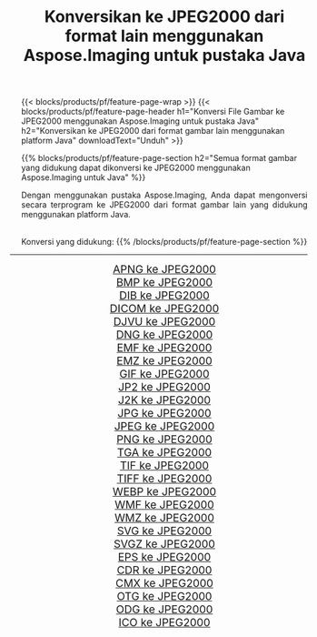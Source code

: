 ﻿---
title: Konversikan ke JPEG2000 dari format lain menggunakan Aspose.Imaging untuk pustaka Java 
weight: 3920
url: /id/java/conversion/to/jpeg2000 
lang: id
langdirlevel: 2
locales: zh-hans,ja,it,ru,de,es,fr,nl,id,lt,pl,pt,vi,tr,ko,zh-hant,ar,hi,th,sv,cs,uk,he
description: Menggunakan Aspose.Imaging Anda dapat mengonversi ke JPEG2000 dari format lain menggunakan Java
---

{{< blocks/products/pf/feature-page-wrap >}}
{{< blocks/products/pf/feature-page-header h1="Konversi File Gambar ke JPEG2000 menggunakan Aspose.Imaging untuk pustaka Java" h2="Konversikan ke JPEG2000 dari format gambar lain menggunakan platform Java" downloadText="Unduh" >}}


{{% blocks/products/pf/feature-page-section  h2="Semua format gambar yang didukung dapat dikonversi ke JPEG2000 menggunakan Aspose.Imaging untuk Java" %}}
<p align=justify>Dengan menggunakan pustaka Aspose.Imaging, Anda dapat mengonversi secara terprogram ke JPEG2000 dari format gambar lain yang didukung menggunakan platform Java.</p>
<br/>
Konversi yang didukung:
{{% /blocks/products/pf/feature-page-section %}}
<div class="container-fluid productfamilypage bg-gray">
    <div class="convertypes bg-gray agp-content section">
        <div class="container">
		<hr style="margin-left:-20px;"/>
		<div class="row other-converters" style="gap: 10px;font-size: 19px;text-align:center;">
		    <div class='col-md-2 other-converter remove-lp remove-rp'><a href="/imaging/id/java/conversion/apng-to-jpeg2000" style="padding:15px;">APNG ke JPEG2000</a></div>
<div class='col-md-2 other-converter remove-lp remove-rp'><a href="/imaging/id/java/conversion/bmp-to-jpeg2000" style="padding:15px;">BMP ke JPEG2000</a></div>
<div class='col-md-2 other-converter remove-lp remove-rp'><a href="/imaging/id/java/conversion/dib-to-jpeg2000" style="padding:15px;">DIB ke JPEG2000</a></div>
<div class='col-md-2 other-converter remove-lp remove-rp'><a href="/imaging/id/java/conversion/dicom-to-jpeg2000" style="padding:15px;">DICOM ke JPEG2000</a></div>
<div class='col-md-2 other-converter remove-lp remove-rp'><a href="/imaging/id/java/conversion/djvu-to-jpeg2000" style="padding:15px;">DJVU ke JPEG2000</a></div>
<div class='col-md-2 other-converter remove-lp remove-rp'><a href="/imaging/id/java/conversion/dng-to-jpeg2000" style="padding:15px;">DNG ke JPEG2000</a></div>
<div class='col-md-2 other-converter remove-lp remove-rp'><a href="/imaging/id/java/conversion/emf-to-jpeg2000" style="padding:15px;">EMF ke JPEG2000</a></div>
<div class='col-md-2 other-converter remove-lp remove-rp'><a href="/imaging/id/java/conversion/emz-to-jpeg2000" style="padding:15px;">EMZ ke JPEG2000</a></div>
<div class='col-md-2 other-converter remove-lp remove-rp'><a href="/imaging/id/java/conversion/gif-to-jpeg2000" style="padding:15px;">GIF ke JPEG2000</a></div>
<div class='col-md-2 other-converter remove-lp remove-rp'><a href="/imaging/id/java/conversion/jp2-to-jpeg2000" style="padding:15px;">JP2 ke JPEG2000</a></div>
<div class='col-md-2 other-converter remove-lp remove-rp'><a href="/imaging/id/java/conversion/j2k-to-jpeg2000" style="padding:15px;">J2K ke JPEG2000</a></div>
<div class='col-md-2 other-converter remove-lp remove-rp'><a href="/imaging/id/java/conversion/jpg-to-jpeg2000" style="padding:15px;">JPG ke JPEG2000</a></div>
<div class='col-md-2 other-converter remove-lp remove-rp'><a href="/imaging/id/java/conversion/jpeg-to-jpeg2000" style="padding:15px;">JPEG ke JPEG2000</a></div>
<div class='col-md-2 other-converter remove-lp remove-rp'><a href="/imaging/id/java/conversion/png-to-jpeg2000" style="padding:15px;">PNG ke JPEG2000</a></div>
<div class='col-md-2 other-converter remove-lp remove-rp'><a href="/imaging/id/java/conversion/tga-to-jpeg2000" style="padding:15px;">TGA ke JPEG2000</a></div>
<div class='col-md-2 other-converter remove-lp remove-rp'><a href="/imaging/id/java/conversion/tif-to-jpeg2000" style="padding:15px;">TIF ke JPEG2000</a></div>
<div class='col-md-2 other-converter remove-lp remove-rp'><a href="/imaging/id/java/conversion/tiff-to-jpeg2000" style="padding:15px;">TIFF ke JPEG2000</a></div>
<div class='col-md-2 other-converter remove-lp remove-rp'><a href="/imaging/id/java/conversion/webp-to-jpeg2000" style="padding:15px;">WEBP ke JPEG2000</a></div>
<div class='col-md-2 other-converter remove-lp remove-rp'><a href="/imaging/id/java/conversion/wmf-to-jpeg2000" style="padding:15px;">WMF ke JPEG2000</a></div>
<div class='col-md-2 other-converter remove-lp remove-rp'><a href="/imaging/id/java/conversion/wmz-to-jpeg2000" style="padding:15px;">WMZ ke JPEG2000</a></div>
<div class='col-md-2 other-converter remove-lp remove-rp'><a href="/imaging/id/java/conversion/svg-to-jpeg2000" style="padding:15px;">SVG ke JPEG2000</a></div>
<div class='col-md-2 other-converter remove-lp remove-rp'><a href="/imaging/id/java/conversion/svgz-to-jpeg2000" style="padding:15px;">SVGZ ke JPEG2000</a></div>
<div class='col-md-2 other-converter remove-lp remove-rp'><a href="/imaging/id/java/conversion/eps-to-jpeg2000" style="padding:15px;">EPS ke JPEG2000</a></div>
<div class='col-md-2 other-converter remove-lp remove-rp'><a href="/imaging/id/java/conversion/cdr-to-jpeg2000" style="padding:15px;">CDR ke JPEG2000</a></div>
<div class='col-md-2 other-converter remove-lp remove-rp'><a href="/imaging/id/java/conversion/cmx-to-jpeg2000" style="padding:15px;">CMX ke JPEG2000</a></div>
<div class='col-md-2 other-converter remove-lp remove-rp'><a href="/imaging/id/java/conversion/otg-to-jpeg2000" style="padding:15px;">OTG ke JPEG2000</a></div>
<div class='col-md-2 other-converter remove-lp remove-rp'><a href="/imaging/id/java/conversion/odg-to-jpeg2000" style="padding:15px;">ODG ke JPEG2000</a></div>
<div class='col-md-2 other-converter remove-lp remove-rp'><a href="/imaging/id/java/conversion/ico-to-jpeg2000" style="padding:15px;">ICO ke JPEG2000</a></div>
                </div>
        </div>
    </div>
</div>
<br/>

